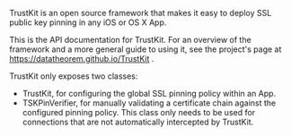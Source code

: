 TrustKit is an open source framework that makes it easy to deploy SSL public key
pinning in any iOS or OS X App.


This is the API documentation for TrustKit. For an overview of the framework and
a more general guide to using it, see the project's page at
https://datatheorem.github.io/TrustKit .

TrustKit only exposes two classes:

* TrustKit, for configuring the global SSL pinning policy within an App.
* TSKPinVerifier, for manually validating a certificate chain against the
configured pinning policy. This class only needs to be used for connections
that are not automatically intercepted by TrustKit.
